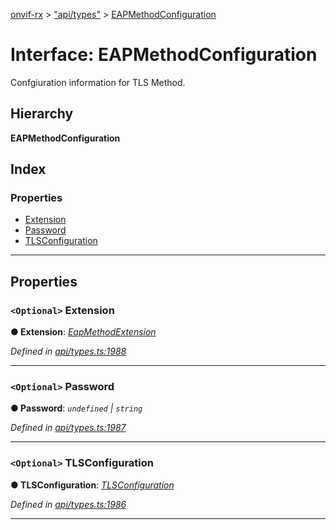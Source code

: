 [onvif-rx](../README.md) > ["api/types"](../modules/_api_types_.md) > [EAPMethodConfiguration](../interfaces/_api_types_.eapmethodconfiguration.md)

# Interface: EAPMethodConfiguration

Confgiuration information for TLS Method.

## Hierarchy

**EAPMethodConfiguration**

## Index

### Properties

* [Extension](_api_types_.eapmethodconfiguration.md#extension)
* [Password](_api_types_.eapmethodconfiguration.md#password)
* [TLSConfiguration](_api_types_.eapmethodconfiguration.md#tlsconfiguration)

---

## Properties

<a id="extension"></a>

### `<Optional>` Extension

**● Extension**: *[EapMethodExtension](_api_types_.eapmethodextension.md)*

*Defined in [api/types.ts:1988](https://github.com/patrickmichalina/onvif-rx/blob/034e4d6/src/api/types.ts#L1988)*

___
<a id="password"></a>

### `<Optional>` Password

**● Password**: *`undefined` \| `string`*

*Defined in [api/types.ts:1987](https://github.com/patrickmichalina/onvif-rx/blob/034e4d6/src/api/types.ts#L1987)*

___
<a id="tlsconfiguration"></a>

### `<Optional>` TLSConfiguration

**● TLSConfiguration**: *[TLSConfiguration](_api_types_.eapmethodconfiguration.md#tlsconfiguration)*

*Defined in [api/types.ts:1986](https://github.com/patrickmichalina/onvif-rx/blob/034e4d6/src/api/types.ts#L1986)*

___

